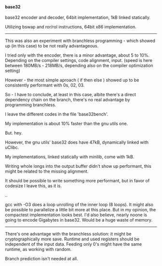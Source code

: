 #### base32

base32 encoder and decoder, 64bit implementation,
1kB linked statically.


Utilizing bswap and ror/rol instructions,
64bit x86 implementation.


----

This was also an experiment with branchless programming -
which showed up (in this case) to be not really advantageous.

I tried only with the encoder, 
there is a minor advantage, about 5 to 10%.
Depending on the compiler settings, code alignment,
input. (speed is here between 180MB/s - 218MB/s, depending
also on the compiler optimization setting)


However - the most simple aproach ( if then else )
showed up to be consistently performant with 0s, 02, 03.

So - I have to conclude, at least in this case,
albite there's a direct dependency chain on the branch,
there's no real advantage by programming branchless.

I leave the different codes in the file 'base32bench'.


My implementation is about 10% faster than the gnu utils one.

But. hey.

However, the gnu utils' base32 does have 47kB, dynamically linked with uClibc.

My implementations, linked statically with minilib,
come with 1kB.

Writing whole longs into the output buffer didn't show up performant,
this might be related to the missing alignment.

It should be possible to write something more performant,
but in favor of codesize I leave this, as it is.

.. 


gcc with -O3 does a loop unrolling of the inner loop (8 loops).
It might also be possible to parallelize a little bit more
at this place. 
But in my opinion, the compactest implementation looks best.
I'd also believe, nearly noone is going to encode 
Gigabytes in base32. Would be a huge waste of memory.

---

There's one advantage with the branchless solution:
it might be cryptographically more save.
Runtime and used registers should be independent of the input data.
Feeding only 0's might have the same runtime, as working with random.

Branch prediction isn't needed at all.






